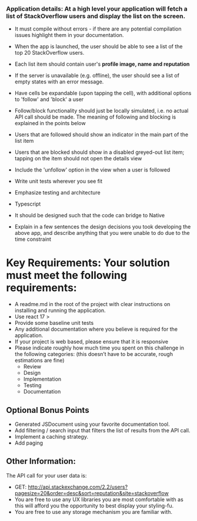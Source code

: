 ### Application details: At a high level your application will fetch a list of StackOverflow users and display the list on the screen.

- It must compile without errors -  if there are any potential compilation issues highlight them in your documentation.
- When the app is launched, the user should be able to see a list of the top 20 StackOverflow users.
- Each list item should contain user's **profile image, name and reputation**
- If the server is unavailable (e.g. offline), the user should see a list of empty states with an error message.
- Have cells be expandable (upon tapping the cell), with additional options to 'follow' and 'block' a user
- Follow/block functionality should just be locally simulated, i.e. no actual API call should be made. The meaning of following and blocking is explained in the points below
- Users that are followed should show an indicator in the main part of the list item
- Users that are blocked should show in a disabled greyed-out list item; tapping on the item should not open the details view
- Include the 'unfollow' option in the view when a user is followed
- Write unit tests wherever you see fit
- Emphasize testing and architecture
- Typescript

- It should be designed such that the code can bridge to Native
- Explain in a few sentences the design decisions you took developing the above app, and describe anything that you were unable to do due to the time constraint
 

# Key Requirements: Your solution must meet the following requirements:

- A readme.md in the root of the project with clear instructions on installing and running the application.
- Use react 17 >
- Provide some baseline unit tests
- Any additional documentation where you believe is required for the application.
- If your project is web based, please ensure that it is responsive
- Please indicate roughly how much time you spent on this challenge in the following categories: (this doesn’t have to be accurate, rough estimations are fine) 
  - Review
  - Design
  - Implementation
  - Testing
  - Documentation

## Optional Bonus Points
- Generated JSDocument using your favorite documentation tool.
- Add filtering / search input that filters the list of results from the API call.
- Implement a caching strategy.
- Add paging


## Other Information:

The API call for your user data is:

- GET: http://api.stackexchange.com/2.2/users?pagesize=20&order=desc&sort=reputation&site=stackoverflow
- You are free to use any UX libraries you are most comfortable with as this will afford you the opportunity to best display your styling-fu.
- You are free to use any storage mechanism you are familiar with.
